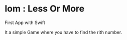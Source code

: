 # lom : Less Or More 
First App with Swift

It a simple Game where you have to find the rith number.

